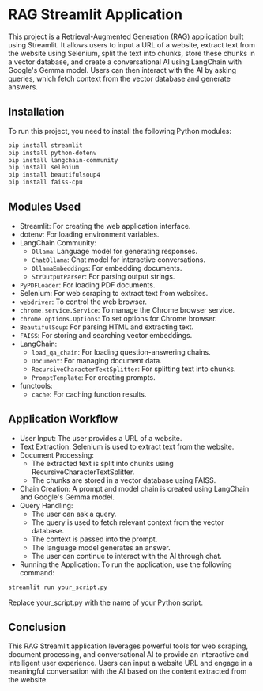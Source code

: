 # RAG Streamlit Application

This project is a Retrieval-Augmented Generation (RAG) application built using Streamlit. It allows users to input a URL of a website, extract text from the website using Selenium, split the text into chunks, store these chunks in a vector database, and create a conversational AI using LangChain with Google's Gemma model. Users can then interact with the AI by asking queries, which fetch context from the vector database and generate answers.

## Installation

To run this project, you need to install the following Python modules:

```bash
pip install streamlit
pip install python-dotenv
pip install langchain-community
pip install selenium
pip install beautifulsoup4
pip install faiss-cpu
```
## Modules Used

* Streamlit: For creating the web application interface.
* dotenv: For loading environment variables.
* LangChain Community:
  * `Ollama`: Language model for generating responses.
  * `ChatOllama`: Chat model for interactive conversations.
  * `OllamaEmbeddings`: For embedding documents.
  * `StrOutputParser`: For parsing output strings.
* `PyPDFLoader`: For loading PDF documents.
* Selenium: For web scraping to extract text from websites.
* `webdriver`: To control the web browser.
* `chrome.service.Service`: To manage the Chrome browser service.
* `chrome.options.Options`: To set options for Chrome browser.
* `BeautifulSoup`: For parsing HTML and extracting text.
* `FAISS`: For storing and searching vector embeddings.
* LangChain:
  * `load_qa_chain`: For loading question-answering chains.
  * `Document`: For managing document data.
  * `RecursiveCharacterTextSplitter`: For splitting text into chunks.
  * `PromptTemplate`: For creating prompts.
* functools:
  * `cache`: For caching function results.

## Application Workflow
* User Input: The user provides a URL of a website.
* Text Extraction: Selenium is used to extract text from the website.
* Document Processing:
  * The extracted text is split into chunks using RecursiveCharacterTextSplitter.
  * The chunks are stored in a vector database using FAISS.
* Chain Creation: A prompt and model chain is created using LangChain and Google's Gemma model.
* Query Handling:
  * The user can ask a query.
  * The query is used to fetch relevant context from the vector database.
  * The context is passed into the prompt.
  * The language model generates an answer.
  * The user can continue to interact with the AI through chat.
* Running the Application: To run the application, use the following command:

```bash
streamlit run your_script.py
```

Replace your_script.py with the name of your Python script.

## Conclusion
This RAG Streamlit application leverages powerful tools for web scraping, document processing, and conversational AI to provide an interactive and intelligent user experience. Users can input a website URL and engage in a meaningful conversation with the AI based on the content extracted from the website.

